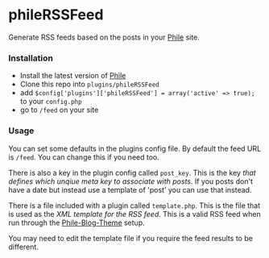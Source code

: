 phileRSSFeed
============

Generate RSS feeds based on the posts in your [Phile](https://github.com/PhileCMS/Phile) site.

### Installation

* Install the latest version of [Phile](https://github.com/PhileCMS/Phile)
* Clone this repo into `plugins/phileRSSFeed`
* add `$config['plugins']['phileRSSFeed'] = array('active' => true);` to your `config.php`
* go to `/feed` on your site

### Usage

You can set some defaults in the plugins config file. By default the feed URL is `/feed`. You can change this if you need too.

There is also a key in the plugin config called `post_key`. This is the key *that defines which unqiue meta key to associate with posts*. If you posts don't have a date but instead use a template of 'post' you can use that instead.

There is a file included with a plugin called `template.php`. This is the file that is used as the *XML template for the RSS feed*. This is a valid RSS feed when run through the [Phile-Blog-Theme](https://github.com/PhileCMS/Phile-Blog-Theme) setup.

You may need to edit the template file if you require the feed results to be different.
